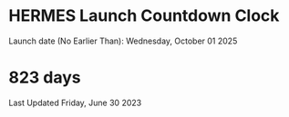 # HERMES Launch Countdown Clock

Launch date (No Earlier Than): Wednesday, October 01 2025
# 823 days

Last Updated Friday, June 30 2023